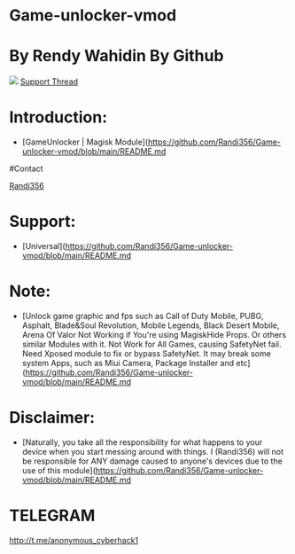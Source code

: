 # Game-unlocker-vmod

# By Rendy Wahidin By Github

<a href="https://https://github.com/Randi356/Game-unlocker-vmod/blob/main/README.md"><img src="https://img.shields.io/badge/-XDA-orange.svg"></a> [Support Thread](https://https://github.com/Randi356/Game-unlocker-vmod/blob/main/README.md)

# Introduction:

- [GameUnlocker | Magisk Module](https://github.com/Randi356/Game-unlocker-vmod/blob/main/README.md  

#Contact 

[Randi356](https://github.com/Randi356/Game-unlocker-vmod) 

# Support: 

- [Universal](https://github.com/Randi356/Game-unlocker-vmod/blob/main/README.md  

# Note: 

- [Unlock game graphic and fps such as Call of Duty Mobile, PUBG, Asphalt, Blade&amp;Soul Revolution, Mobile Legends, Black Desert Mobile, Arena Of Valor Not Working if You're using MagiskHide Props. Or others similar Modules with it. Not Work for All Games, causing SafetyNet fail. Need Xposed module to fix or bypass SafetyNet. It may break some system Apps, such as Miui Camera, Package Installer and etc](https://github.com/Randi356/Game-unlocker-vmod/blob/main/README.md  

# Disclaimer:

- [Naturally, you take all the responsibility for what happens to your device when you start messing around with things. I (Randi356) will not be responsible for ANY damage caused to anyone's devices due to the use of this module](https://github.com/Randi356/Game-unlocker-vmod/blob/main/README.md

# TELEGRAM

http://t.me/anonymous_cyberhack1

